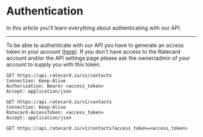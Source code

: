 # Authentication
In this article you'll learn everything about authenticating with our API.
___
To be able to authenticate with our API you have to generate an access token in your account ([here](https://ratecard.io/app/settings/api)). If you don't have access to the Ratecard account and/or the API settings page please ask the owner/admin of your account to supply you with this token.

<!--
type: tab
title: Bearer Auth
-->

```http
GET https://api.ratecard.io/v1/contacts
Connection: Keep-Alive
Authorization: Bearer <access_token>
Accept: application/json
```

<!--
type: tab
title: API Key (Header)
-->

```http
GET https://api.ratecard.io/v1/contacts
Connection: Keep-Alive
Ratecard-AccessToken: <access_token>
Accept: application/json
```

<!--
type: tab
title: API Key (Query Parameter)
-->

```
GET https://api.ratecard.io/v1/contacts?access_token=<access_token>
```

<!-- type: tab-end -->